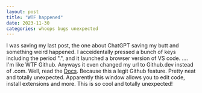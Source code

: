 ```yaml
---
layout: post
title: "WTF happened"
date: 2023-11-30
categories: whoops bugs unexpected
---
```


I was saving my last post, the one about ChatGPT saving my butt and something weird happened. I acceidentally pressed a bunch of keys including the period ".", and it launched a browser version of VS code. .... I'm like WTF Github. Anyways it even changed my url to Github.dev instead of .com. Well, read the <a href="https://github.com/github/dev" target="_blank">Docs</a>. Because this a legit Github feature. Pretty neat and totally unexpected. Apparently this window allows you to edit code, install extensions and more. This is so cool and totally unexpected! 